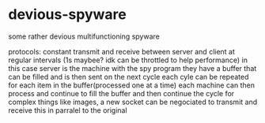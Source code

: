 # devious-spyware
some rather devious multifunctioning spyware

protocols:
constant transmit and receive between server and client at regular intervals (1s maybee? idk can be throttled to help performance)
in this case server is the machine with the spy program
they have a buffer that can be filled and is then sent on the next cycle
each cyle can be repeated for each item in the buffer(processed one at a time)
each machine can then process and continue to fill the buffer and then continue the cycle
for complex things like images, a new socket can be negociated to transmit and receive this in parralel to the original
